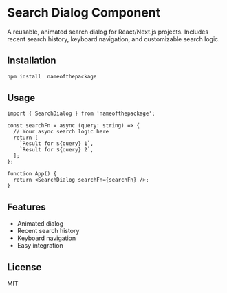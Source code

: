 # Search Dialog Component

A reusable, animated search dialog for React/Next.js projects. Includes recent search history, keyboard navigation, and customizable search logic.

## Installation

```bash
npm install  nameofthepackage
```

## Usage

```tsx
import { SearchDialog } from 'nameofthepackage';

const searchFn = async (query: string) => {
  // Your async search logic here
  return [
    `Result for ${query} 1`,
    `Result for ${query} 2`,
  ];
};

function App() {
  return <SearchDialog searchFn={searchFn} />;
}
```

## Features
- Animated dialog
- Recent search history
- Keyboard navigation
- Easy integration

## License
MIT 
